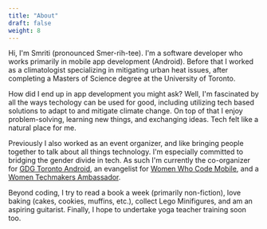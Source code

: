 ```yaml
---
title: "About"
draft: false
weight: 8
---
```


Hi, I'm Smriti (pronounced Smer-rih-tee). I'm a software developer who works primarily in mobile app development (Android). Before that I worked as a climatologist specializing in mitigating urban heat issues, after completing a Masters of Science degree at the University of Toronto. 

How did I end up in app development you might ask? Well, I'm fascinated by all the ways techology can be used for good, including utilizing tech based solutions to adapt to and mitigate climate change. On top of that I enjoy problem-solving, learning new things, and exchanging ideas. Tech felt like a natural place for me. 

Previously I also worked as an event organizer, and like bringing people together to talk about all things technology. I'm especially committed to bridging the gender divide in tech. As such I'm currently the co-organizer for [GDG Toronto Android](https://gdg.community.dev/gdg-toronto-android/), an evangelist for [Women Who Code Mobile](https://www.womenwhocode.com/mobile), and a [Women Techmakers Ambassador](https://www.womentechmakers.com/). 

Beyond coding, I try to read a book a week (primarily non-fiction), love baking (cakes, cookies, muffins, etc.), collect Lego Minifigures, and am an aspiring guitarist. Finally, I hope to undertake yoga teacher training soon too. 


